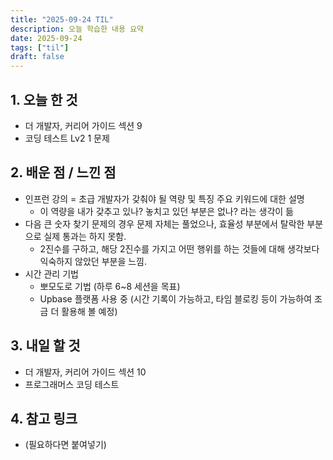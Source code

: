 ```yaml
---
title: "2025-09-24 TIL"
description: 오늘 학습한 내용 요약
date: 2025-09-24
tags: ["til"]
draft: false
---
```


## 1. 오늘 한 것

- 더 개발자, 커리어 가이드 섹션 9
- 코딩 테스트 Lv2 1 문제

## 2. 배운 점 / 느낀 점

- 인프런 강의 = 초급 개발자가 갖춰야 될 역량 및 특징 주요 키워드에 대한 설명
  - 이 역량을 내가 갖추고 있나? 놓치고 있던 부분은 없나? 라는 생각이 듦
- 다음 큰 숫자 찾기 문제의 경우 문제 자체는 풀었으나, 효율성 부분에서 탈락한 부분으로 실제 통과는 하지 못함.
  - 2진수를 구하고, 해당 2진수를 가지고 어떤 행위를 하는 것들에 대해 생각보다 익숙하지 않았던 부분을 느낌.
- 시간 관리 기법
  - 뽀모도로 기법 (하루 6~8 세션을 목표)
  - Upbase 플랫폼 사용 중 (시간 기록이 가능하고, 타임 블로킹 등이 가능하여 조금 더 활용해 볼 예정)

## 3. 내일 할 것

- 더 개발자, 커리어 가이드 섹션 10
- 프로그래머스 코딩 테스트

## 4. 참고 링크

- (필요하다면 붙여넣기)
